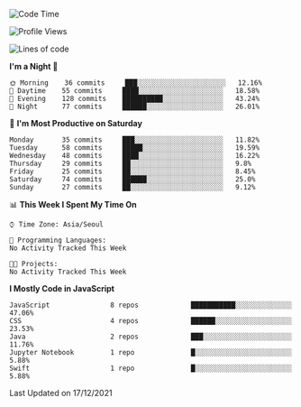 <!--START_SECTION:waka-->
![Code Time](http://img.shields.io/badge/Code%20Time-760%20hrs%2040%20mins-blue)

![Profile Views](http://img.shields.io/badge/Profile%20Views-12-blue)

![Lines of code](https://img.shields.io/badge/From%20Hello%20World%20I%27ve%20Written-54%20Thousand%20lines%20of%20code-blue)

**I'm a Night 🦉** 

```text
🌞 Morning    36 commits     ███░░░░░░░░░░░░░░░░░░░░░░   12.16% 
🌆 Daytime    55 commits     ████░░░░░░░░░░░░░░░░░░░░░   18.58% 
🌃 Evening    128 commits    ██████████░░░░░░░░░░░░░░░   43.24% 
🌙 Night      77 commits     ██████░░░░░░░░░░░░░░░░░░░   26.01%

```
📅 **I'm Most Productive on Saturday** 

```text
Monday       35 commits     ███░░░░░░░░░░░░░░░░░░░░░░   11.82% 
Tuesday      58 commits     █████░░░░░░░░░░░░░░░░░░░░   19.59% 
Wednesday    48 commits     ████░░░░░░░░░░░░░░░░░░░░░   16.22% 
Thursday     29 commits     ██░░░░░░░░░░░░░░░░░░░░░░░   9.8% 
Friday       25 commits     ██░░░░░░░░░░░░░░░░░░░░░░░   8.45% 
Saturday     74 commits     ██████░░░░░░░░░░░░░░░░░░░   25.0% 
Sunday       27 commits     ██░░░░░░░░░░░░░░░░░░░░░░░   9.12%

```


📊 **This Week I Spent My Time On** 

```text
⌚︎ Time Zone: Asia/Seoul

💬 Programming Languages: 
No Activity Tracked This Week

🐱‍💻 Projects: 
No Activity Tracked This Week

```

**I Mostly Code in JavaScript** 

```text
JavaScript               8 repos             ███████████░░░░░░░░░░░░░░   47.06% 
CSS                      4 repos             ██████░░░░░░░░░░░░░░░░░░░   23.53% 
Java                     2 repos             ███░░░░░░░░░░░░░░░░░░░░░░   11.76% 
Jupyter Notebook         1 repo              █░░░░░░░░░░░░░░░░░░░░░░░░   5.88% 
Swift                    1 repo              █░░░░░░░░░░░░░░░░░░░░░░░░   5.88%

```



 Last Updated on 17/12/2021
<!--END_SECTION:waka-->
